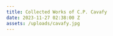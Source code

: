 ```yaml
---
title: Collected Works of C.P. Cavafy
date: 2023-11-27 02:38:00 Z
assets: /uploads/cavafy.jpg
---
```



